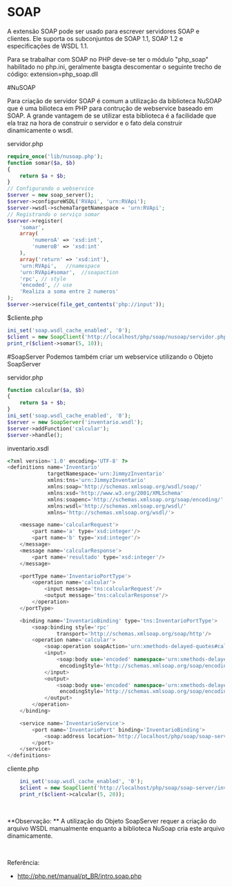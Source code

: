 # SOAP

A extensão SOAP pode ser usado para escrever servidores SOAP e clientes. Ele suporta os subconjuntos de SOAP 1.1, SOAP 1.2 e especificações de WSDL 1.1.


Para se trabalhar com SOAP no PHP deve-se ter o módulo "php_soap" habilitado no php.ini, geralmente basgta descomentar o seguinte trecho de código: extension=php_soap.dll  

#NuSOAP

Para criação de servidor SOAP é comum a utilização da biblioteca NuSOAP que é uma bilioteca em PHP para contrução de webservice baseado em SOAP. A grande vantagem de se utilizar esta biblioteca é a facilidade que ela traz na hora de construir o servidor e o fato dela construir dinamicamente o wsdl.

servidor.php
```php
require_once('lib/nusoap.php');
function somar($a, $b)
{
    return $a + $b;
}
// Configurando o webservice
$server = new soap_server();
$server->configureWSDL('RVApi', 'urn:RVApi');
$server->wsdl->schemaTargetNamespace = 'urn:RVApi';
// Registrando o serviço somar
$server->register(
    'somar',
    array(
        'numeroA' => 'xsd:int',
        'numeroB' => 'xsd:int'
    ),
    array('return' => 'xsd:int'),
    'urn:RVApi',   //namespace
    'urn:RVApi#somar',  //soapaction
    'rpc', // style
    'encoded', // use
    'Realiza a soma entre 2 numeros'
);
$server->service(file_get_contents('php://input'));
```

$cliente.php
```php
ini_set('soap.wsdl_cache_enabled', '0');
$client = new SoapClient('http://localhost/php/soap/nusoap/servidor.php?wsdl');
print_r($client->somar(5, 10));
```

#SoapServer
Podemos também criar um webservice utilizando o Objeto SoapServer

servidor.php
```php
function calcular($a, $b)
{	
    return $a + $b;
}
ini_set('soap.wsdl_cache_enabled', '0');
$server = new SoapServer('inventario.wsdl');
$server->addFunction('calcular');
$server->handle();
```

inventario.xsdl

```php
<?xml version='1.0' encoding='UTF-8' ?>
<definitions name='Inventario'
             targetNamespace='urn:JimmyzInventario'
             xmlns:tns='urn:JimmyzInventario'
             xmlns:soap='http://schemas.xmlsoap.org/wsdl/soap/'
             xmlns:xsd='http://www.w3.org/2001/XMLSchema'
             xmlns:soapenc='http://schemas.xmlsoap.org/soap/encoding/'
             xmlns:wsdl='http://schemas.xmlsoap.org/wsdl/'
             xmlns='http://schemas.xmlsoap.org/wsdl/'>

    <message name='calcularRequest'>
        <part name='a' type='xsd:integer'/>
        <part name='b' type='xsd:integer'/>
    </message>
    <message name='calcularResponse'>
        <part name='resultado' type='xsd:integer'/>
    </message>

    <portType name='InventarioPortType'>
        <operation name='calcular'>
            <input message='tns:calcularRequest'/>
            <output message='tns:calcularResponse'/>
        </operation>
    </portType>

    <binding name='InventarioBinding' type='tns:InventarioPortType'>
        <soap:binding style='rpc'
                transport='http://schemas.xmlsoap.org/soap/http'/>
        <operation name='calcular'>
            <soap:operation soapAction='urn:xmethods-delayed-quotes#calcular'/>
            <input>
                <soap:body use='encoded' namespace='urn:xmethods-delayed-quotes'
                 encodingStyle='http://schemas.xmlsoap.org/soap/encoding/'/>
            </input>
            <output>
                <soap:body use='encoded' namespace='urn:xmethods-delayed-quotes'
                 encodingStyle='http://schemas.xmlsoap.org/soap/encoding/'/>
            </output>
        </operation>
    </binding>

    <service name='InventarioService'>
        <port name='InventarioPort' binding='InventarioBinding'>
            <soap:address location='http://localhost/php/soap/soap-server/servidor.php'/>
        </port>
    </service>
</definitions>
```

cliente.php
```php
    ini_set('soap.wsdl_cache_enabled', '0');
    $client = new SoapClient('http://localhost/php/soap/soap-server/inventario.wsdl');    
    print_r($client->calcular(5, 20));
```

<br />

**Observação: ** A utilização do Objeto SoapServer requer a criação do arquivo WSDL manualmente enquanto a biblioteca NuSoap cria este arquivo dinamicamente.

<br />

Referência: 
* http://php.net/manual/pt_BR/intro.soap.php
